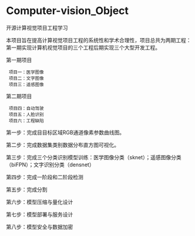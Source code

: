  # Computer-vision_Object

开源计算视觉项目工程学习

本项目旨在提高计算视觉项目工程的系统性和学术合理性，项目总共为两期工程：第一期实现计算机视觉项目的三个工程后期实现三个大型开发工程。

  第一期项目
  
     项目一：医学图像
     项目二：文字图像
     项目三：遥感图像
    
  第二期项目
  
     项目四：自动驾驶
     项目五：人脸识别
     项目六：工程缺陷
    
第一步：完成目目标区域RGB通道像素参数曲线图。

第二步：完成数据集类别数据分布直方图可视化。

第三步：完成三个分类识别模型训练：医学图像分类（sknet）；遥感图像分类（biFPN）；文字识别分类（densnet）

第四步：完成一阶段和二阶段检测

第五步：完成分割

第六步：模型压缩与量化设计

第七步：模型部署与服务设计

第八步：模型安全与数据加密
